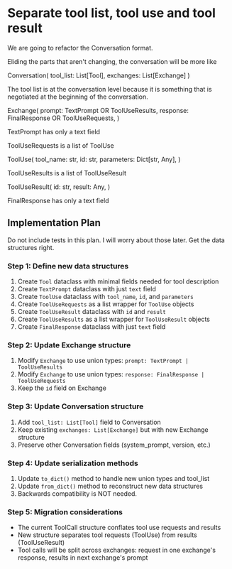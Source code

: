 # Separate tool list, tool use and tool result

We are going to refactor the Conversation format.

Eliding the parts that aren't changing, the conversation will be more like

Conversation(
    tool_list: List[Tool],
    exchanges: List[Exchange]
)

The tool list is at the conversation level because it is something that is negotiated at the beginning of the conversation.

Exchange(
    prompt: TextPrompt OR ToolUseResults,
    response: FinalResponse OR ToolUseRequests,
)

TextPrompt has only a text field

ToolUseRequests is a list of ToolUse

ToolUse(
    tool_name: str,
    id: str,
    parameters: Dict[str, Any],
)

ToolUseResults is a list of ToolUseResult

ToolUseResult(
    id: str,
    result: Any,
)

FinalResponse has only a text field

## Implementation Plan

Do not include tests in this plan. I will worry about those later. 
Get the data structures right.

### Step 1: Define new data structures
1. Create `Tool` dataclass with minimal fields needed for tool description
2. Create `TextPrompt` dataclass with just `text` field
3. Create `ToolUse` dataclass with `tool_name`, `id`, and `parameters`
4. Create `ToolUseRequests` as a list wrapper for `ToolUse` objects
5. Create `ToolUseResult` dataclass with `id` and `result`
6. Create `ToolUseResults` as a list wrapper for `ToolUseResult` objects  
7. Create `FinalResponse` dataclass with just `text` field

### Step 2: Update Exchange structure
1. Modify `Exchange` to use union types: `prompt: TextPrompt | ToolUseResults`
2. Modify `Exchange` to use union types: `response: FinalResponse | ToolUseRequests`
3. Keep the `id` field on Exchange

### Step 3: Update Conversation structure
1. Add `tool_list: List[Tool]` field to Conversation
2. Keep existing `exchanges: List[Exchange]` but with new Exchange structure
3. Preserve other Conversation fields (system_prompt, version, etc.)

### Step 4: Update serialization methods
1. Update `to_dict()` method to handle new union types and tool_list
2. Update `from_dict()` method to reconstruct new data structures
3. Backwards compatibility is NOT needed.

### Step 5: Migration considerations
- The current ToolCall structure conflates tool use requests and results
- New structure separates tool requests (ToolUse) from results (ToolUseResult)
- Tool calls will be split across exchanges: request in one exchange's response, results in next exchange's prompt
